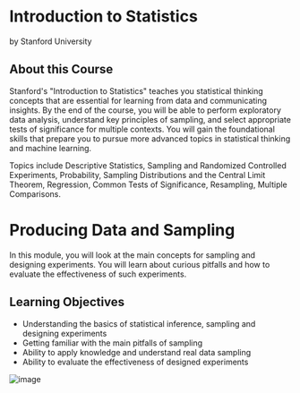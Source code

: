 # Introduction to Statistics
by Stanford University

## About this Course

Stanford's "Introduction to Statistics" teaches you statistical thinking concepts that are essential for learning from data and communicating insights. By the end of the course, you will be able to perform exploratory data analysis, understand key principles of sampling, and select appropriate tests of significance for multiple contexts. You will gain the foundational skills that prepare you to pursue more advanced topics in statistical thinking and machine learning.

Topics include Descriptive Statistics, Sampling and Randomized Controlled Experiments, Probability, Sampling Distributions and the Central Limit Theorem, Regression, Common Tests of Significance, Resampling, Multiple Comparisons.

# Producing Data and Sampling

In this module, you will look at the main concepts for sampling and designing experiments. You will learn about curious pitfalls and how to evaluate the effectiveness of such experiments.

## Learning Objectives

* Understanding the basics of statistical inference, sampling and designing experiments
* Getting familiar with the main pitfalls of sampling
* Ability to apply knowledge and understand real data sampling
* Ability to evaluate the effectiveness of designed experiments

![image](https://github.com/artempohribnyi/introduction_to_statistics/assets/113499718/2e4f5f0f-daf4-4f94-bdf1-8717709ed67f)
